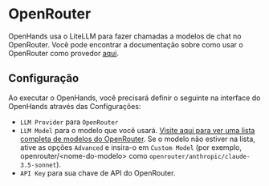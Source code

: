 # OpenRouter

OpenHands usa o LiteLLM para fazer chamadas a modelos de chat no OpenRouter. Você pode encontrar a documentação sobre como usar o OpenRouter como provedor [aqui](https://docs.litellm.ai/docs/providers/openrouter).

## Configuração

Ao executar o OpenHands, você precisará definir o seguinte na interface do OpenHands através das Configurações:
* `LLM Provider` para `OpenRouter`
* `LLM Model` para o modelo que você usará.
[Visite aqui para ver uma lista completa de modelos do OpenRouter](https://openrouter.ai/models).
Se o modelo não estiver na lista, ative as opções `Advanced` e insira-o em `Custom Model` (por exemplo, openrouter/&lt;nome-do-modelo&gt; como `openrouter/anthropic/claude-3.5-sonnet`).
* `API Key` para sua chave de API do OpenRouter.